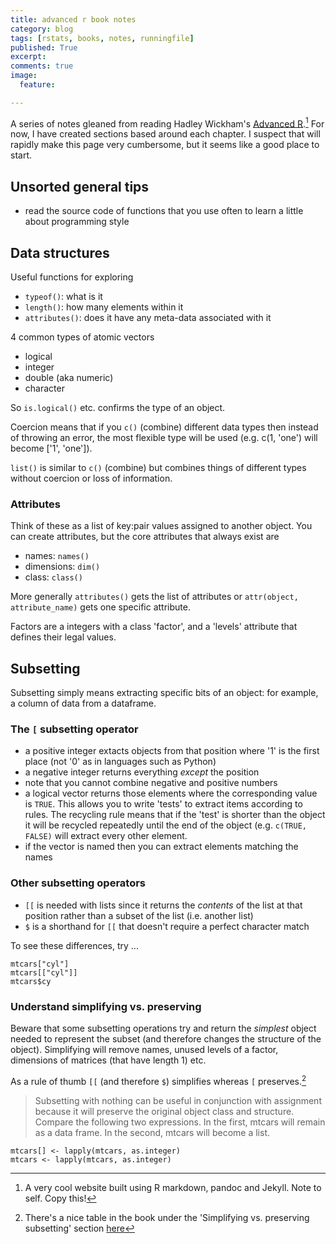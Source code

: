 ```yaml
---
title: advanced r book notes
category: blog
tags: [rstats, books, notes, runningfile]
published: True
excerpt: 
comments: true
image: 
  feature:

---
```


A series of notes gleaned from reading Hadley Wickham's [Advanced R](http://adv-r.had.co.nz).[^1] For now, I have created sections based around each chapter. I suspect that will rapidly make this page very cumbersome, but it seems like a good place to start.

## Unsorted general tips

- read the source code of functions that you use often to learn a little about programming style

## Data structures

Useful functions for exploring

- `typeof()`: what is it
- `length()`: how many elements within it
- `attributes()`: does it have any meta-data associated with it

4 common types of atomic vectors

- logical
- integer
- double (aka numeric)
- character

So `is.logical()` etc. confirms the type of an object.

Coercion means that if you `c()` (combine) different data types then instead of throwing an error, the most flexible type will be used (e.g. c(1, 'one') will become ['1', 'one']).

`list()` is similar to `c()` (combine) but combines things of different types without coercion or loss of information.

### Attributes

Think of these as a list of key:pair values assigned to another object. You can create attributes, but the core attributes that always exist are

- names: `names()`
- dimensions: `dim()`
- class: `class()`

More generally `attributes()` gets the list of attributes or `attr(object, attribute_name)` gets one specific attribute. 

Factors are a integers with a class 'factor', and a 'levels' attribute that defines their legal values.


## Subsetting

Subsetting simply means extracting specific bits of an object: for example, a column of data from a dataframe.

### The `[` subsetting operator

- a positive integer extacts objects from that position where '1' is the first place (not '0' as in languages such as Python)
- a negative integer returns everything _except_ the position
- note that you cannot combine negative and positive numbers
- a logical vector returns those elements where the corresponding value is `TRUE`. This allows you to write 'tests' to extract items according to rules. The recycling rule means that if the 'test' is shorter than the object it will be recycled repeatedly until the end of the object (e.g. `c(TRUE, FALSE)` will extract every other element.
- if the vector is named then you can extract elements matching the names

### Other subsetting operators

- `[[` is needed with lists since it returns the _contents_ of the list at that position rather than a subset of the list (i.e. another list)
- `$` is a shorthand for `[[` that doesn't require a perfect character match

To see these differences, try ...
	
	mtcars["cyl"]
	mtcars[["cyl"]]
	mtcars$cy

### Understand simplifying vs. preserving

Beware that some subsetting operations try and return the _simplest_ object needed to represent the subset (and therefore changes the structure of the object). Simplifying will remove names, unused levels of a factor, dimensions of matrices (that have length 1) etc. 

As a rule of thumb `[[` (and therefore `$`) simplifies whereas `[` preserves.[^2]

> Subsetting with nothing can be useful in conjunction with assignment because it will preserve the original object class and structure. Compare the following two expressions. In the first, mtcars will remain as a data frame. In the second, mtcars will become a list.

    mtcars[] <- lapply(mtcars, as.integer)
    mtcars <- lapply(mtcars, as.integer)



[^1]: A very cool website built using R markdown, pandoc and Jekyll. Note to self. Copy this!
[^2]: There's a nice table in the book under the 'Simplifying vs. preserving subsetting' section [here](http://adv-r.had.co.nz/Subsetting.html)